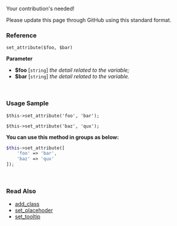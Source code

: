 Your contribution's needed!

Please update this page through GitHub using this standard format.

### Reference
`set_attribute($foo, $bar)`

**Parameter**
* **$foo** [`string`] *the detail related to the variable;*
* **$bar** [`string`] *the detail related to the variable.*

&nbsp;

### Usage Sample
`$this->set_attribute('foo', 'bar');`

`$this->set_attribute('baz', 'qux');`

**You can use this method in groups as below:**
```php
$this->set_attribute([
    'foo' => 'bar',
    'baz' => 'qux'
]);
```

&nbsp;

### Read Also
* [add_class](./add_class)
* [set_placehoder](./set_placehoder)
* [set_tooltip](./set_tooltip)
